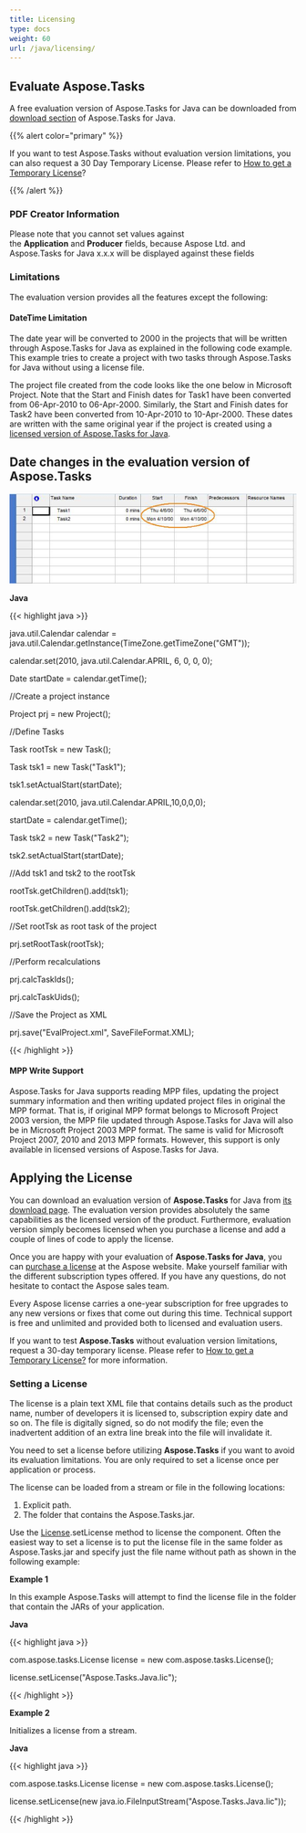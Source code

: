 ```yaml
---
title: Licensing
type: docs
weight: 60
url: /java/licensing/
---
```


## **Evaluate Aspose.Tasks**
A free evaluation version of Aspose.Tasks for Java can be downloaded from [download section](https://downloads.aspose.com/tasks/java) of Aspose.Tasks for Java. 



{{% alert color="primary" %}} 

If you want to test Aspose.Tasks without evaluation version limitations, you can also request a 30 Day Temporary License. Please refer to [How to get a Temporary License](https://purchase.aspose.com/temporary-license)?

{{% /alert %}} 
### **PDF Creator Information**
Please note that you cannot set values against the **Application** and **Producer** fields, because Aspose Ltd. and Aspose.Tasks for Java x.x.x will be displayed against these fields
### **Limitations**
The evaluation version provides all the features except the following:
#### **DateTime Limitation**
The date year will be converted to 2000 in the projects that will be written through Aspose.Tasks for Java as explained in the following code example. This example tries to create a project with two tasks through Aspose.Tasks for Java without using a license file.

The project file created from the code looks like the one below in Microsoft Project. Note that the Start and Finish dates for Task1 have been converted from 06-Apr-2010 to 06-Apr-2000. Similarly, the Start and Finish dates for Task2 have been converted from 10-Apr-2010 to 10-Apr-2000. These dates are written with the same original year if the project is created using a [licensed version of Aspose.Tasks for Java](https://docs.aspose.com/tasks/java/licensing/#applying-the-license).

## **Date changes in the evaluation version of Aspose.Tasks** 

![changed dates in evaluated version of Aspose.Tasks for Java](licensing_1.png)

**Java**

{{< highlight java >}}

 java.util.Calendar calendar = java.util.Calendar.getInstance(TimeZone.getTimeZone("GMT"));

calendar.set(2010, java.util.Calendar.APRIL, 6, 0, 0, 0);

Date startDate = calendar.getTime();

//Create a project instance

Project prj = new Project();

//Define Tasks

Task rootTsk = new Task();

Task tsk1 = new Task("Task1");

tsk1.setActualStart(startDate);

calendar.set(2010, java.util.Calendar.APRIL,10,0,0,0);

startDate = calendar.getTime();

Task tsk2 = new Task("Task2");

tsk2.setActualStart(startDate);

//Add tsk1 and tsk2 to the rootTsk

rootTsk.getChildren().add(tsk1);

rootTsk.getChildren().add(tsk2);

//Set rootTsk as root task of the project

prj.setRootTask(rootTsk);

//Perform recalculations

prj.calcTaskIds();

prj.calcTaskUids();

//Save the Project as XML

prj.save("EvalProject.xml", SaveFileFormat.XML);

{{< /highlight >}}
#### **MPP Write Support**
Aspose.Tasks for Java supports reading MPP files, updating the project summary information and then writing updated project files in original the MPP format. That is, if original MPP format belongs to Microsoft Project 2003 version, the MPP file updated through Aspose.Tasks for Java will also be in Microsoft Project 2003 MPP format. The same is valid for Microsoft Project 2007, 2010 and 2013 MPP formats. However, this support is only available in licensed versions of Aspose.Tasks for Java.
## **Applying the License**
You can download an evaluation version of **Aspose.Tasks** for Java from [its download page](https://downloads.aspose.com/tasks/java). The evaluation version provides absolutely the same capabilities as the licensed version of the product. Furthermore, evaluation version simply becomes licensed when you purchase a license and add a couple of lines of code to apply the license.

Once you are happy with your evaluation of **Aspose.Tasks for Java**, you can [purchase a license](https://purchase.aspose.com/buy) at the Aspose website. Make yourself familiar with the different subscription types offered. If you have any questions, do not hesitate to contact the Aspose sales team.

Every Aspose license carries a one-year subscription for free upgrades to any new versions or fixes that come out during this time. Technical support is free and unlimited and provided both to licensed and evaluation users.



If you want to test **Aspose.Tasks** without evaluation version limitations, request a 30-day temporary license. Please refer to [How to get a Temporary License?](https://purchase.aspose.com/temporary-license) for more information.
### **Setting a License**
The license is a plain text XML file that contains details such as the product name, number of developers it is licensed to, subscription expiry date and so on. The file is digitally signed, so do not modify the file; even the inadvertent addition of an extra line break into the file will invalidate it.

You need to set a license before utilizing **Aspose.Tasks** if you want to avoid its evaluation limitations. You are only required to set a license once per application or process.

The license can be loaded from a stream or file in the following locations:

1. Explicit path.
2. The folder that contains the Aspose.Tasks.jar.

Use the [License](https://apireference.aspose.com/tasks//java/com.aspose.tasks/license).setLicense method to license the component. Often the easiest way to set a license is to put the license file in the same folder as Aspose.Tasks.jar and specify just the file name without path as shown in the following example:

**Example 1**

In this example Aspose.Tasks will attempt to find the license file in the folder that contain the JARs of your application.

**Java**

{{< highlight java >}}

 com.aspose.tasks.License license = new com.aspose.tasks.License();

license.setLicense("Aspose.Tasks.Java.lic");

{{< /highlight >}}

**Example 2**

Initializes a license from a stream.

**Java**

{{< highlight java >}}

 com.aspose.tasks.License license = new com.aspose.tasks.License();

license.setLicense(new java.io.FileInputStream("Aspose.Tasks.Java.lic"));

{{< /highlight >}}



